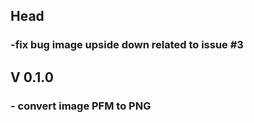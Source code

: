 ## Head
### -fix bug image upside down related to issue #3


## V 0.1.0
### - convert image PFM to PNG 
